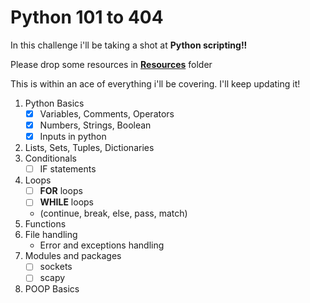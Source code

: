 # Python 101 to 404

In this challenge i'll be taking a shot at **Python scripting!!** 

Please drop some resources in [**Resources**](https://github.com/fr334aks-TTW/15-days-of-hacking/tree/main/Resources) folder

This is within an ace of everything i'll be covering. I'll keep updating it!
  
  
1. Python Basics
    - [x] Variables, Comments, Operators
    - [x] Numbers, Strings, Boolean
    - [x] Inputs in python
2. Lists, Sets, Tuples, Dictionaries  
4. Conditionals
    - [ ] IF statements
5. Loops
    - [ ] **FOR** loops
    - [ ] **WHILE** loops
     - \(continue, break, else, pass, match)
6. Functions
7. File handling
    - Error and exceptions handling
8. Modules and packages
    - [ ] sockets
    - [ ] scapy
9. POOP Basics
